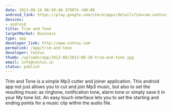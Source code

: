 ```yaml
--- 
date: 2013-08-16 06:50:40.379074 +00:00
android_link: https://play.google.com/store/apps/details?id=com.contussupport.trimandtone
devices: 
- android
title: Trim and Tone
targetMarket: Business
type: app
developer_link: http://www.contus.com
permalink: /app/trim-and-tone
developer: Contus
thumb: /uploads/app/2013-08/2013-08-16-trim-and-tone.jpg
email: info@contus.in
status: publish
---
```


Trim and Tone is a simple Mp3 cutter and joiner application. This android app not just allows you to cut and join Mp3 music, but also to set the resulting music as ringtone, notification tone, alarm tone or simply save it in your My tone list. An easy touch interface lets you to set the starting and ending points for a music clip within the audio file.
